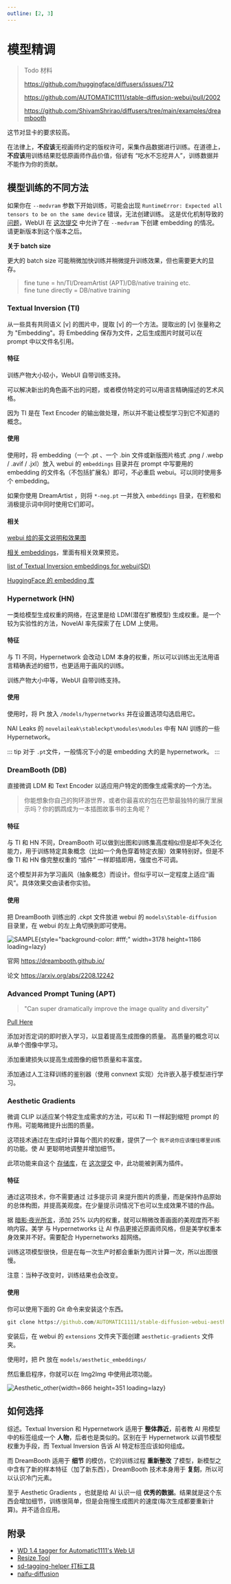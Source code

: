 ```yaml
---
outline: [2, 3]
---
```


# 模型精调

>Todo 
>材料
>
> https://github.com/huggingface/diffusers/issues/712
>
> https://github.com/AUTOMATIC1111/stable-diffusion-webui/pull/2002
>
> https://github.com/ShivamShrirao/diffusers/tree/main/examples/dreambooth


这节对显卡的要求较高。

在法律上，**不应该**无视画师约定的版权许可，采集作品数据进行训练。在道德上，**不应该**用训练结果贬低原画师作品价值，俗谚有 “吃水不忘挖井人”，训练数据并不能作为你的贡献。

## 模型训练的不同方法

如果你在 `--medvram` 参数下开始训练，可能会出现 `RuntimeError: Expected all tensors to be on the same device` 错误，无法创建训练。
这是优化机制导致的[问题](https://github.com/AUTOMATIC1111/stable-diffusion-webui/issues/2399)，WebUI 在 [这次提交](https://github.com/AUTOMATIC1111/stable-diffusion-webui/commit/cbb857b675cf0f169b21515c29da492b513cc8c4) 中允许了在 `--medvram` 下创建 embedding 的情况。请更新版本到这个版本之后。

**关于 batch size**

更大的 batch size 可能稍微加快训练并稍微提升训练效果，但也需要更大的显存。


> fine tune = hn/TI/DreamArtist (APT)/DB/native training etc.  
> fine tune directly = DB/native training



### Textual Inversion (TI)

从一些具有共同语义 [v] 的图片中，提取 [v] 的一个方法。提取出的 [v] 张量称之为 "Embedding"。将 Embedding 保存为文件，之后生成图片时就可以在 prompt 中以文件名引用。

#### 特征

训练产物大小较小，WebUI 自带训练支持。

可以解决新出的角色画不出的问题，或者模仿特定的可以用语言精确描述的艺术风格。

因为 TI 是在 Text Encoder 的输出做处理，所以并不能让模型学习到它不知道的概念。

#### 使用

使用时，将 embedding（一个 .pt 、一个 .bin 文件或新版图片格式 .png / .webp / .avif / .jxl）放入 webui 的 `embeddings` 目录并在 prompt 中写要用的 embedding 的文件名（不包括扩展名）即可，不必重启 webui。可以同时使用多个 embedding。

如果你使用 DreamArtist ，则将 `*-neg.pt` 一并放入 `embeddings` 目录，在积极和消极提示词中同时使用它们即可。

#### 相关

[webui 给的英文说明和效果图](https://github.com/AUTOMATIC1111/stable-diffusion-webui/wiki/Textual-Inversion)

[相关 embeddings](https://gitlab.com/16777216c/stable-diffusion-embeddings)，里面有相关效果预览。

[list of Textual Inversion embeddings for webui(SD)](https://rentry.org/embeddings)

[HuggingFace 的 embedding 库](https://cyberes.github.io/stable-diffusion-textual-inversion-models/)


### Hypernetwork (HN)

一类给模型生成权重的网络，在这里是给 LDM(潜在扩散模型) 生成权重。是一个较为实验性的方法，NovelAI 率先探索了在 LDM 上使用。

#### 特征

与 TI 不同，Hypernetwork 会改动 LDM 本身的权重，所以可以训练出无法用语言精确表述的细节，也更适用于画风的训练。

训练产物大小中等，WebUI 自带训练支持。

#### 使用

使用时，将 Pt 放入 `/models/hypernetworks` 并在设置选项勾选启用它。

NAI Leaks 的 `novelaileak\stableckpt\modules\modules` 中有 NAI 训练的一些 Hypernetwork。

::: tip
对于 `.pt`文件，一般情况下小的是 embedding 大的是 hypernetwork。
:::

### DreamBooth (DB)

直接微调 LDM 和 Text Encoder 以适应用户特定的图像生成需求的一个方法。

> 你能想象你自己的狗环游世界，或者你最喜欢的包在巴黎最独特的展厅里展示吗？你的鹦鹉成为一本插图故事书的主角呢？

#### 特征

与 TI 和 HN 不同，DreamBooth 可以做到出图和训练集高度相似但是却不失泛化能力，用于训练特定具象概念（比如一个角色穿着特定衣服）效果特别好。但是不像 TI 和 HN 像完整权重的 “插件” 一样即插即用，强度也不可调。

这个模型并非为学习画风（抽象概念）而设计。但似乎可以一定程度上适应“画风”。具体效果交由读者你实验。


#### 使用

把 DreamBooth 训练出的 .ckpt 文件放进 webui 的 `models\Stable-diffusion` 目录里，在 webui 的左上角切换到即可使用。

![SAMPLE](../../assets/high_level.webp){style="background-color: #fff;" width=3178 height=1186 loading=lazy}

官网 https://dreambooth.github.io/

论文 https://arxiv.org/abs/2208.12242


### Advanced Prompt Tuning (APT)

> "Can super dramatically improve the image quality and diversity"

[Pull Here](https://github.com/AUTOMATIC1111/stable-diffusion-webui/pull/2945)

添加对否定词的即时嵌入学习，以显着提高生成图像的质量。 高质量的概念可以从单个图像中学习。 

添加重建损失以提高生成图像的细节质量和丰富度。

添加通过人工注释训练的鉴别器（使用 convnext 实现）允许嵌入基于模型进行学习。 


### Aesthetic Gradients

微调 CLIP 以适应某个特定生成需求的方法，可以和 TI 一样起到缩短 prompt 的作用。可能略微提升出图的质量。

这项技术通过在生成时计算每个图片的权重，提供了一个 `我不说你应该懂往哪里训练` 的功能。使 AI 更聪明地调整并增加细节。

此项功能来自这个 [存储库](https://github.com/vicgalle/stable-diffusion-aesthetic-gradients)，在 [这次提交](https://github.com/AUTOMATIC1111/stable-diffusion-webui/commit/2b91251637078e04472c91a06a8d9c4db9c1dcf0) 中，此功能被剥离为插件。


#### 特征

通过这项技术，你不需要通过 过多提示词 来提升图片的质量，而是保持作品原始的总体构图，并提高美观度。在少量提示词情况下也可以生成效果不错的作品。

据 [暗影·夜光所言](https://www.bilibili.com/read/cv19102552)，添加 25% 以内的权重，就可以稍微改善画面的美观度而不影响内容。美学 与 Hypernetworks 让 AI 作品更接近原画师风格，但是美学权重本身效果并不好。需要配合 Hypernetworks 超网络。

训练这项模型很快，但是在每一次生产时都会重新为图片计算一次，所以出图很慢。

注意：当种子改变时，训练结果也会改变。

#### 使用

你可以使用下面的 Git 命令来安装这个东西。

```cmd
git clone https://github.com/AUTOMATIC1111/stable-diffusion-webui-aesthetic-gradients extensions/aesthetic-gradients
```

安装后，在 webui 的 `extensions` 文件夹下面创建 `aesthetic-gradients` 文件夹。

使用时，把 Pt 放在 `models/aesthetic_embeddings/`

然后重启程序，你就可以在 Img2Img 中使用此项功能。

![Aesthetic_other](../../assets/Aesthetic_other.webp){width=866 height=351 loading=lazy}

## 如何选择

综述。Textual Inversion  和 Hypernetwork 适用于 **整体靠近**，前者教 AI 用模型中的标签组成一个 **人物**，后者也是类似的。区别在于 Hypernetwork 以调节模型权重为手段，而 Textual Inversion 告诉 AI 特定标签应该如何组成。

而 DreamBooth 适用于 **细节** 的模仿，它的训练过程 **重新整改** 了模型，新模型之中含有了新的样本特征（加了新东西），DreamBooth 技术本身用于 **复刻**，所以可以认识冷门元素。

至于 Aesthetic Gradients ，也就是给 AI 认识一组 **优秀的数据**。结果就是这个东西会增加细节，训练很简单，但是会拖慢生成图片的速度(每次生成都要重新计算)。并不适合应用。

## 附录

- [WD 1.4 tagger for Automatic1111's Web UI](https://github.com/toriato/stable-diffusion-webui-wd14-tagger)
- [Resize Tool](https://www.birme.net/)
- [sd-tagging-helper 打标工具](https://github.com/arenatemp/sd-tagging-helper)
- [naifu-diffusion](https://github.com/Mikubill/naifu-diffusion)
